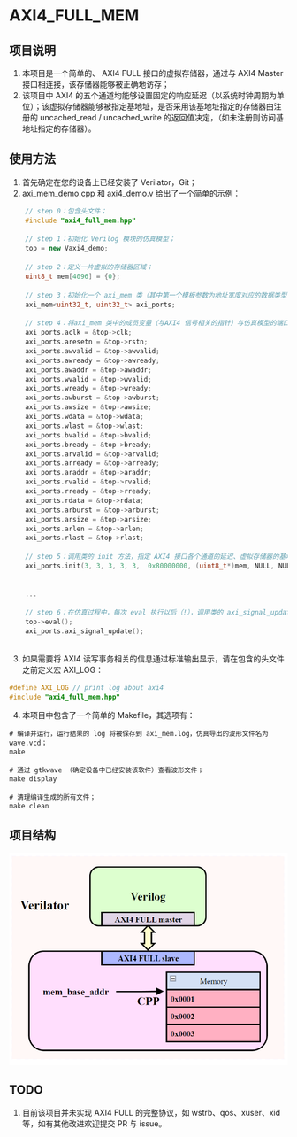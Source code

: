 # AXI4_FULL_MEM
## 项目说明
1. 本项目是一个简单的、 AXI4 FULL 接口的虚拟存储器，通过与 AXI4 Master 接口相连接，该存储器能够被正确地访存；
2. 该项目中 AXI4 的五个通道均能够设置固定的响应延迟（以系统时钟周期为单位）；该虚拟存储器能够被指定基地址，是否采用该基地址指定的存储器由注册的 uncached_read / uncached_write 的返回值决定，（如未注册则访问基地址指定的存储器）。


## 使用方法
1. 首先确定在您的设备上已经安装了 Verilator，Git；
2. axi_mem_demo.cpp 和 axi4_demo.v 给出了一个简单的示例：
```cpp
    // step 0：包含头文件；
    #include "axi4_full_mem.hpp"

    // step 1：初始化 Verilog 模块的仿真模型；
    top = new Vaxi4_demo;

    // step 2：定义一片虚拟的存储器区域；
    uint8_t mem[4096] = {0};

    // step 3：初始化一个 axi_mem 类（其中第一个模板参数为地址宽度对应的数据类型；第二个模板参数为数据宽度对应的数据类型）；
    axi_mem<uint32_t, uint32_t> axi_ports;

    // step 4：将axi_mem 类中的成员变量（与AXI4 信号相关的指针）与仿真模型的端口相绑定；
    axi_ports.aclk = &top->clk;
    axi_ports.aresetn = &top->rstn;
    axi_ports.awvalid = &top->awvalid;
    axi_ports.awready = &top->awready;
    axi_ports.awaddr = &top->awaddr;
    axi_ports.wvalid = &top->wvalid;
    axi_ports.wready = &top->wready;
    axi_ports.awburst = &top->awburst;
    axi_ports.awsize = &top->awsize;
    axi_ports.wdata = &top->wdata;
    axi_ports.wlast = &top->wlast;
    axi_ports.bvalid = &top->bvalid;
    axi_ports.bready = &top->bready;
    axi_ports.arvalid = &top->arvalid;
    axi_ports.arready = &top->arready;
    axi_ports.araddr = &top->araddr;
    axi_ports.rvalid = &top->rvalid;
    axi_ports.rready = &top->rready;
    axi_ports.rdata = &top->rdata;
    axi_ports.arburst = &top->arburst;
    axi_ports.arsize = &top->arsize;
    axi_ports.arlen = &top->arlen;
    axi_ports.rlast = &top->rlast;

    // step 5：调用类的 init 方法，指定 AXI4 接口各个通道的延迟、虚拟存储器的基地址、虚拟存储器对应的变量；基地址以下地址的读写函数指针；
    axi_ports.init(3, 3, 3, 3, 3,  0x80000000, (uint8_t*)mem, NULL, NULL);
	
    
    ...

    // step 6：在仿真过程中，每次 eval 执行以后（!），调用类的 axi_signal_update 方法以更新 AXI4 信号。
    top->eval();
	axi_ports.axi_signal_update();



```
3. 如果需要将 AXI4 读写事务相关的信息通过标准输出显示，请在包含的头文件之前定义宏 AXI_LOG：
```cpp
#define AXI_LOG // print log about axi4
#include "axi4_full_mem.hpp"
```
4. 本项目中包含了一个简单的 Makefile，其选项有：
```shell
# 编译并运行，运行结果的 log 将被保存到 axi_mem.log，仿真导出的波形文件名为wave.vcd；
make 

# 通过 gtkwave （确定设备中已经安装该软件）查看波形文件；
make display

# 清理编译生成的所有文件；
make clean
```
## 项目结构
![项目结构](./picture/基本结构.png "项目结构")

## TODO
1. 目前该项目并未实现 AXI4 FULL 的完整协议，如 wstrb、qos、xuser、xid 等，如有其他改进欢迎提交 PR 与 issue。
